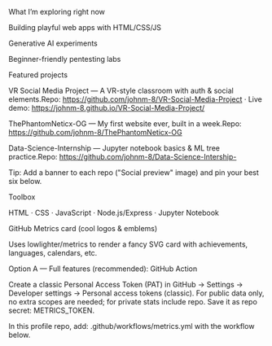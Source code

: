 What I’m exploring right now

Building playful web apps with HTML/CSS/JS

Generative AI experiments

Beginner-friendly pentesting labs

Featured projects

VR Social Media Project — A VR-style classroom with auth & social elements.Repo: https://github.com/johnm-8/VR-Social-Media-Project · Live demo: https://johnm-8.github.io/VR-Social-Media-Project/

ThePhantomNeticx-OG — My first website ever, built in a week.Repo: https://github.com/johnm-8/ThePhantomNeticx-OG

Data-Science-Internship — Jupyter notebook basics & ML tree practice.Repo: https://github.com/johnm-8/Data-Science-Intership-

Tip: Add a banner to each repo ("Social preview" image) and pin your best six below.

Toolbox

HTML · CSS · JavaScript · Node.js/Express · Jupyter Notebook

GitHub Metrics card (cool logos & emblems)

Uses lowlighter/metrics to render a fancy SVG card with achievements, languages, calendars, etc.

Option A — Full features (recommended): GitHub Action

Create a classic Personal Access Token (PAT) in GitHub → Settings → Developer settings → Personal access tokens (classic). For public data only, no extra scopes are needed; for private stats include repo. Save it as repo secret: METRICS_TOKEN.

In this profile repo, add: .github/workflows/metrics.yml with the workflow below.

